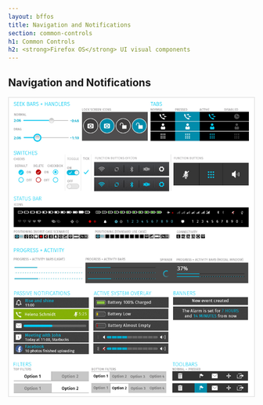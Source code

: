 ```yaml
---
layout: bffos
title: Navigation and Notifications
section: common-controls
h1: Common Controls
h2: <strong>Firefox OS</strong> UI visual components
---
```


## Navigation and Notifications

![alt Navigation and Notifications](../images/CC/04-CC_Navigation_and_Notification.jpg)
